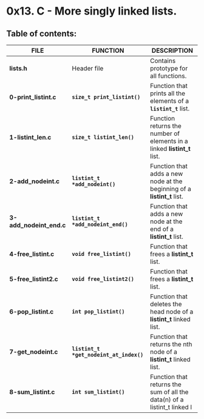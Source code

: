 # 0x13. C - More singly linked lists.

## Table of contents:
|           FILE          |                 FUNCTION                |                               DESCRIPTION                               |
| ----------------------- | --------------------------------------- | ----------------------------------------------------------------------- |
| **lists.h**             | Header file                             | Contains prototype for all functions.                                   |
| **0-print_listint.c**   | **`size_t print_listint()`**            | Function that prints all the elements of a **`listint_t`** list.        |
| **1-listint_len.c**     | **`size_t listint_len()`**              | Function returns the number of elements in a linked **listint_t** list. |
| **2-add_nodeint.c**     | **`listint_t *add_nodeint()`**          | Function that adds a new node at the beginning of a **listint_t** list. |
| **3-add_nodeint_end.c** | **`listint_t *add_nodeint_end()`**      | Function that adds a new node at the end of a **listint_t** list.       |
| **4-free_listint.c**    | **`void free_listint()`**               | Function that frees a **listint_t** list.                               |
| **5-free_listint2.c**   | **`void free_listint2()`**              | Function that frees a **listint_t** list.                               |
| **6-pop_listint.c**     | **`int pop_listint()`**                 | Function that deletes the head node of a **listint_t** linked list.     |
| **7-get_nodeint.c**     | **`listint_t *get_nodeint_at_index()`** | Function that returns the nth node of a **listint_t** linked list.      |
| **8-sum_listint.c**     | **`int sum_listint()`**                 | Function that returns the sum of all the data(n) of a listint_t linked l|

